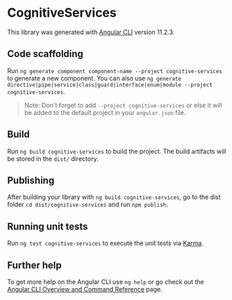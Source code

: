 # CognitiveServices

This library was generated with [Angular CLI](https://github.com/angular/angular-cli) version 11.2.3.

## Code scaffolding

Run `ng generate component component-name --project cognitive-services` to generate a new component. You can also use `ng generate directive|pipe|service|class|guard|interface|enum|module --project cognitive-services`.
> Note: Don't forget to add `--project cognitive-services` or else it will be added to the default project in your `angular.json` file. 

## Build

Run `ng build cognitive-services` to build the project. The build artifacts will be stored in the `dist/` directory.

## Publishing

After building your library with `ng build cognitive-services`, go to the dist folder `cd dist/cognitive-services` and run `npm publish`.

## Running unit tests

Run `ng test cognitive-services` to execute the unit tests via [Karma](https://karma-runner.github.io).

## Further help

To get more help on the Angular CLI use `ng help` or go check out the [Angular CLI Overview and Command Reference](https://angular.io/cli) page.
